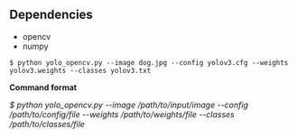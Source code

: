 ## Dependencies

- opencv
- numpy

`$ python yolo_opencv.py --image dog.jpg --config yolov3.cfg --weights yolov3.weights --classes yolov3.txt`

**Command format**

_$ python yolo_opencv.py --image /path/to/input/image --config /path/to/config/file --weights /path/to/weights/file --classes /path/to/classes/file_
